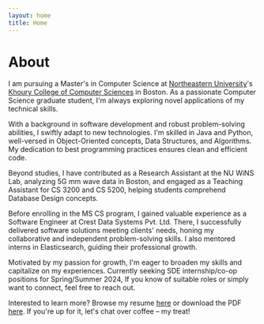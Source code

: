 ```yaml
---
layout: home
title: Home
---
```


# About

I am pursuing a Master's in Computer Science at [Northeastern University](http://northeastern.edu)'s [Khoury College of Computer Sciences](https://www.khoury.northeastern.edu) in Boston. As a passionate Computer Science graduate student, I'm always exploring novel applications of my technical skills.

With a background in software development and robust problem-solving abilities, I swiftly adapt to new technologies. I'm skilled in Java and Python, well-versed in Object-Oriented concepts, Data Structures, and Algorithms. My dedication to best programming practices ensures clean and efficient code.

Beyond studies, I have contributed as a Research Assistant at the NU WiNS Lab, analyzing 5G mm wave data in Boston, and engaged as a Teaching Assistant for CS 3200 and CS 5200, helping students comprehend Database Design concepts.

Before enrolling in the MS CS program, I gained valuable experience as a Software Engineer at Crest Data Systems Pvt. Ltd. There, I successfully delivered software solutions meeting clients' needs, honing my collaborative and independent problem-solving skills. I also mentored interns in Elasticsearch, guiding their professional growth.

Motivated by my passion for growth, I'm eager to broaden my skills and capitalize on my experiences. Currently seeking SDE internship/co-op positions for Spring/Summer 2024, If you know of suitable roles or simply want to connect, feel free to reach out.

Interested to learn more? Browse my resume [here](/cv) or download the PDF [here](/cv.pdf). If you're up for it, let's chat over coffee – my treat!

<!-- The theme also ships with a blog: [click here](/posts) to scroll posts from the most recent. Finally, [click here](/404) to see a page that can't be found.

By default, the theme only contains these few pages in order to stay lean and flexible. However, it can be easily extended to accommodate more pages, [collections](https://jekyllrb.com/docs/collections/), [categories, and tags](https://jekyllrb.com/docs/posts/#tags-and-categories).

Below is a list of blog posts included for illustrative purposes. Make sure to delete or modify them before deploying your website.

{% include archive.html %}
-->